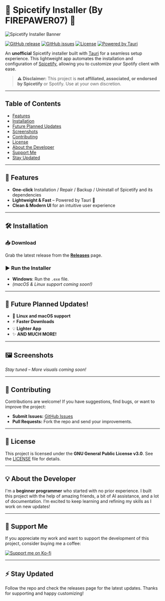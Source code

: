 # 🎵 Spicetify Installer (By FIREPAWER07) 🎵

![Spicetify Installer Banner](https://i.imgur.com/r36lPdN.png)

[![GitHub release](https://img.shields.io/github/release/FIREPAWER07/SpicetifyInstaller.svg)](https://github.com/FIREPAWER07/SpicetifyInstaller/releases)
[![GitHub issues](https://img.shields.io/github/issues/FIREPAWER07/SpicetifyInstaller.svg)](https://github.com/FIREPAWER07/SpicetifyInstaller/issues)
[![License](https://img.shields.io/github/license/FIREPAWER07/SpicetifyInstaller.svg)](LICENSE)
[![Powered by Tauri](https://img.shields.io/badge/powered%20by-tauri-5f5fff.svg)](https://tauri.app/)

An **unofficial** Spicetify installer built with [Tauri](https://tauri.app/) for a seamless setup experience. This lightweight app automates the installation and configuration of [Spicetify](https://spicetify.app/), allowing you to customize your Spotify client with ease.

> **⚠ Disclaimer:** This project is **not affiliated, associated, or endorsed by Spicetify** or Spotify. Use at your own discretion.

---

## Table of Contents

- [Features](#-features)
- [Installation](#-installation)
- [Future Planned Updates](#-future-planned-updates)
- [Screenshots](#-screenshots)
- [Contributing](#-contributing)
- [License](#-license)
- [About the Developer](#-about-the-developer)
- [Support Me](#-support-me)
- [Stay Updated](#-stay-updated)

---

## 🚀 Features

- **One-click** Installation / Repair / Backup / Uninstall of Spicetify and its dependencies
- **Lightweight & Fast** – Powered by Tauri 🦀
- **Clean & Modern UI** for an intuitive user experience

---

## 🛠 Installation

### 📥 Download

Grab the latest release from the **[Releases](https://github.com/FIREPAWER07/SpicetifyInstaller/releases)** page.

### ▶ Run the Installer

- **Windows**: Run the `.exe` file.
- _(macOS & Linux support coming soon!)_

---

## 🔮 Future Planned Updates!

- 🚀 **Linux and macOS support**
- ⚡ **Faster Downloads**
- 💡 **Lighter App**
- ✨ **AND MUCH MORE!**

---

## 🖼 Screenshots

_Stay tuned – More visuals coming soon!_

---

## 🤝 Contributing

Contributions are welcome! If you have suggestions, find bugs, or want to improve the project:

- **Submit Issues:** [GitHub Issues](https://github.com/FIREPAWER07/SpicetifyInstaller/issues)
- **Pull Requests:** Fork the repo and send your improvements.

---

## 📜 License

This project is licensed under the **GNU General Public License v3.0**. See the [LICENSE](LICENSE) file for details.

---

## 💡 About the Developer

I'm a **beginner programmer** who started with no prior experience. I built this project with the help of amazing friends, a bit of AI assistance, and a lot of documentation. I’m excited to keep learning and refining my skills as I work on new updates!

---

## 💖 Support Me

If you appreciate my work and want to support the development of this project, consider buying me a coffee:

[![Support me on Ko-fi](https://ko-fi.com/img/githubbutton_sm.svg)](https://ko-fi.com/firepawer07)

---

## ⚡ Stay Updated

Follow the repo and check the releases page for the latest updates. Thanks for supporting and happy customizing!
